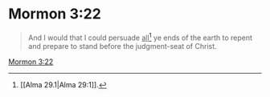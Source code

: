 # Mormon 3:22

> And I would that I could persuade <u>all</u>[^a] ye ends of the earth to repent and prepare to stand before the judgment-seat of Christ.

[Mormon 3:22](https://www.churchofjesuschrist.org/study/scriptures/bofm/morm/3?lang=eng&id=p22#p22)


[^a]: [[Alma 29.1|Alma 29:1]].  
